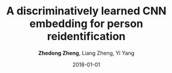 ---
title: "A discriminatively learned CNN embedding for person reidentification"
collection: publications
permalink: /publication/2018-01-01-A-discriminatively-learned-CNN-embedding-for-person-reidentification
date: 2018-01-01
doi: 10.1145/3159171
venue: 'ACM Transactions on Multimedia Computing, Communications, and Applications (TOMM)'
paperurl: 'https://zdzheng.xyz/files/TOMM18.pdf'
code: 'https://github.com/layumi/2016_person_re-ID'
author: '<strong>Zhedong Zheng</strong>,  Liang Zheng,  Yi Yang'
citation: ' Zhedong Zheng,  Liang Zheng,  Yi Yang, &quot;A discriminatively learned CNN embedding for person reidentification.&quot; ACM Transactions on Multimedia Computing, Communications, and Applications (TOMM), 2018. DOI: 10.1145/3159171'
pub_year: '2018'
bib: >
    ```bib
    @article{zheng2018discriminatively,  <br\>    author = "Zheng, Zhedong and Zheng, Liang and Yang, Yi",  <br\>    doi = "10.1145/3159171",  <br\>    title = "A discriminatively learned CNN embedding for person reidentification",  <br\>    journal = "ACM Transactions on Multimedia Computing, Communications, and Applications (TOMM)",  <br\>    volume = "14",  <br\>    number = "1",  <br\>    pages = "13",  <br\>    year = "2018",  <br\>    publisher = "ACM",  <br\>    code = "https://github.com/layumi/2016\_person\_re-ID",  <br\>    url = "https://zdzheng.xyz/files/TOMM18.pdf"
    }
    ```

---